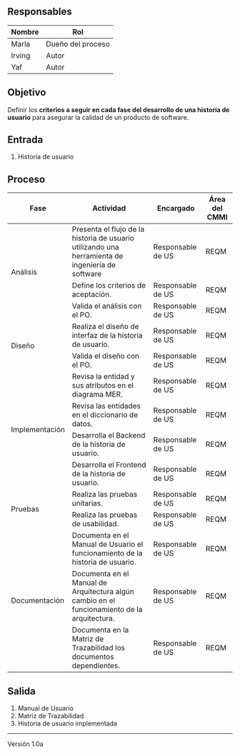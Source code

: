 ## Responsables
| Nombre | Rol               |
| ------ | ----------------- |
| Marla  | Dueño del proceso |
| Irving |   Autor           |
| Yaf    |   Autor           |

## Objetivo
Definir los **criterios a seguir en cada fase del desarrollo de una historia de usuario** para asegurar la calidad de un producto de software.

## Entrada
1. Historia de usuario

## Proceso
<table>
  <thead>
    <tr>
      <th>Fase</th>
      <th>Actividad</th>
      <th>Encargado</th>
      <th>Área del CMMI</th>
    </tr>
  </thead>
  <tbody>
    <tr>
      <td rowspan="3">Análisis</td>
        <td>Presenta el flujo de la historia de usuario utilizando una herramienta de ingeniería de software </td>
        <td>Responsable de US</td>
         <td>REQM</td>
    </tr>
        <tr>
        <td>Define los criterios de aceptación. </td>
         <td>Responsable de US</td>
         <td>REQM</td>
     </tr>
    <tr>
         <td>Valida el análisis con el PO.</td>
         <td>Responsable de US</td>
         <td>REQM</td>
    </tr>
    <tr>
         <td rowspan="2">Diseño</td>
         <td>Realiza el diseño de interfaz de la historia de usuario.</td>
         <td>Responsable de US</td>
         <td>REQM</td>
    </tr>
    <tr>
         <td>Valida el diseño con el PO.</td>
         <td>Responsable de US</td>
         <td>REQM</td>
    </tr>
    <tr>
         <td rowspan="4">Implementación</td>
         <td>Revisa la entidad y sus atributos en el diagrama MER.</td>
         <td>Responsable de US</td>
         <td>REQM</td>
    </tr>
    <tr>
         <td>Revisa las entidades en el diccionario de datos.</td>
         <td>Responsable de US</td>
         <td>REQM</td>
    </tr>
    <tr>
         <td>Desarrolla el Backend de la historia de usuario.</td>
         <td>Responsable de US</td>
         <td>REQM</td>
    </tr>
    <tr>
         <td>Desarrolla el Frontend de la historia de usuario.</td>
                  <td>Responsable de US</td>
         <td>REQM</td>
    </tr>
    <tr>
         <td rowspan="2">Pruebas</td>
         <td>Realiza las pruebas unitarias.</td>
         <td>Responsable de US</td>
         <td>REQM</td>
    </tr>
    <tr>
         <td>Realiza las pruebas de usabilidad.</td>
         <td>Responsable de US</td>
         <td>REQM</td>
    </tr>
    <tr>
         <td rowspan="3">Documentación</td>
         <td>Documenta en el Manual de Usuario el funcionamiento de la historia de usuario.</td>
         <td>Responsable de US</td>
         <td>REQM</td>
    </tr>
    <tr>
         <td>Documenta en el Manual de Arquitectura algún cambio en el funcionamiento de la arquitectura.</td>
         <td>Responsable de US</td>
         <td>REQM</td>
    </tr>
        <tr>
         <td>Documenta en la Matriz de Trazabilidad los documentos dependientes.</td>
         <td>Responsable de US</td>
         <td>REQM</td>
    </tr>
  </tbody>
</table>

## Salida
1. Manual de Usuario
2. Matriz de Trazabilidad
3. Historia de usuario implementada

***

Versión 1.0a

